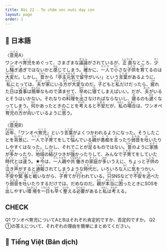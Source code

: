 ```yaml
---
title: Bài 22 - Tự chăm sóc nuôi dạy con
layout: page
order: 1
---
```


## 📖 日本語
〈<ruby>意見<rt>いけん</rt></ruby>A〉  
ワンオペ<ruby>育児<rt>いくじ</rt></ruby>をめぐって、さまざまな<ruby>議論<rt>ぎろん</rt></ruby>がされているが、<ruby>正直<rt>しょうじき</rt></ruby>なところ、<ruby>少<rt>すこ</rt></ruby>し<ruby>騒<rt>さわ</rt></ruby>ぎ<ruby>過<rt>す</rt></ruby>ぎではないかと<ruby>感<rt>かん</rt></ruby>じてしまう。<ruby>確<rt>たし</rt></ruby>かに、<ruby>一人<rt>ひとり</rt></ruby>で<ruby>小<rt>ちい</rt></ruby>さな<ruby>子供<rt>こども</rt></ruby>を<ruby>育<rt>そだ</rt></ruby>てるのは<ruby>大変<rt>たいへん</rt></ruby>だ。しかし、<ruby>昔<rt>むかし</rt></ruby>から「<ruby>亭主元気<rt>ていしゅげんき</rt></ruby>で<ruby>留守<rt>るす</rt></ruby>がいい」という<ruby>言葉<rt>ことば</rt></ruby>があるように、<ruby>私<rt>わたし</rt></ruby>にとっては、<ruby>夫<rt>おっと</rt></ruby>が<ruby>家<rt>いえ</rt></ruby>にいる<ruby>方<rt>ほう</rt></ruby>が<ruby>大変<rt>たいへん</rt></ruby>なのだ。<ruby>子<rt>こ</rt></ruby>どもと<ruby>私<rt>わたし</rt></ruby>だけだったら、<ruby>疲<rt>つか</rt></ruby>れた<ruby>日<rt>ひ</rt></ruby>は<ruby>食事<rt>しょくじ</rt></ruby>は<ruby>簡単<rt>かんたん</rt></ruby>なもので<ruby>済<rt>す</rt></ruby>ませて、<ruby>早<rt>はや</rt></ruby>めに<ruby>寝<rt>ね</rt></ruby>てしまえばいい。だが、<ruby>夫<rt>おっと</rt></ruby>がいるとそうはいかない。それなりの<ruby>料理<rt>りょうり</rt></ruby>を<ruby>出<rt>だ</rt></ruby>さなければならないし、<ruby>寝<rt>ね</rt></ruby>るのも<ruby>遅<rt>おそ</rt></ruby>くなってしまう。<ruby>何<rt>なに</rt></ruby>かあったときのことを<ruby>考<rt>かんが</rt></ruby>えると<ruby>不安<rt>ふあん</rt></ruby>だが、<ruby>私<rt>わたし</rt></ruby>の<ruby>場合<rt>ばあい</rt></ruby>は、ワンオペ<ruby>育児<rt>いくじ</rt></ruby>の<ruby>方<rt>ほう</rt></ruby>が<ruby>向<rt>む</rt></ruby>いているように<ruby>思<rt>おも</rt></ruby>う。

〈<ruby>意見<rt>いけん</rt></ruby>B〉  
<ruby>近年<rt>きんねん</rt></ruby>、「ワンオペ<ruby>育児<rt>いくじ</rt></ruby>」という<ruby>言葉<rt>ことば</rt></ruby>がよくつかわれるようになった。そうしたことを<ruby>背景<rt>はいけい</rt></ruby>に、<ruby>一人<rt>ひとり</rt></ruby>で<ruby>子育<rt>こそだ</rt></ruby>てをして<ruby>悩<rt>なや</rt></ruby>んでいる<ruby>親<rt>おや</rt></ruby>が<ruby>愚痴<rt>ぐち</rt></ruby>を<ruby>言<rt>い</rt></ruby>ったり<ruby>弱音<rt>よわね</rt></ruby>を<ruby>吐<rt>は</rt></ruby>いたりしやすくはなった。しかし、それでことが<ruby>足<rt>たり</rt></ruby>るものではない。<ruby>昔<rt>むかし</rt></ruby>のように<ruby>家族<rt>かぞく</rt></ruby>が<ruby>多<rt>おお</rt></ruby>かったり、<ruby>地域<rt>ちいき</rt></ruby>の<ruby>結<rt>むす</rt></ruby>びつきが<ruby>強<rt>つよ</rt></ruby>かったりして、みんなで<ruby>子育<rt>こそだ</rt></ruby>てをしていた<ruby>時代<rt>じだい</rt></ruby>とは<ruby>違<rt>ちが</rt></ruby>う。★<ruby>今<rt>いま</rt></ruby>は、<ruby>一人親<rt>ひとりおや</rt></ruby>や<ruby>共働<rt>ともばたら</rt></ruby>きの<ruby>家庭<rt>かてい</rt></ruby>が<ruby>多<rt>おお</rt></ruby>いうえに、ちょっと<ruby>子供<rt>こども</rt></ruby>の<ruby>泣<rt>な</rt></ruby>き<ruby>声<rt>ごえ</rt></ruby>がすると<ruby>通報<rt>つうほう</rt></ruby>されてしまうような<ruby>時代<rt>じだい</rt></ruby>だ。いろいろな<ruby>人<rt>ひと</rt></ruby>に<ruby>気<rt>き</rt></ruby>をつかい、<ruby>不安<rt>ふあん</rt></ruby>や<ruby>緊張<rt>きんちょう</rt></ruby>と<ruby>戦<rt>たたか</rt></ruby>いながら、<ruby>子育<rt>こそだ</rt></ruby>てが<ruby>行<rt>おこな</rt></ruby>われている。<ruby>只<rt>ただ</rt></ruby>SNSなどで<ruby>不安<rt>ふあん</rt></ruby>を<ruby>述<rt>の</rt></ruby>べたり<ruby>弱音<rt>よわね</rt></ruby>を<ruby>吐<rt>は</rt></ruby>いたりするだけでは、だめなのだ。<ruby>親<rt>おや</rt></ruby>が<ruby>本当<rt>ほんとう</rt></ruby>に<ruby>困<rt>こま</rt></ruby>ったときにSOSを<ruby>出<rt>だ</rt></ruby>しやすい<ruby>環境<rt>かんきょう</rt></ruby>を<ruby>一日<rt>いちにち</rt></ruby>も<ruby>早<rt>はや</rt></ruby>く<ruby>整<rt>ととの</rt></ruby>える<ruby>必要<rt>ひつよう</rt></ruby>があると<ruby>私<rt>わたし</rt></ruby>は<ruby>考<rt>かんが</rt></ruby>える。

## CHECK
Q1 ワンオペ育児についてAとBはそれぞれ肯定的ですか、否定的ですか。
Q2 ①の答えについて、それぞれの理由を簡単にまとめてください。

## 📘 Tiếng Việt (Bản dịch)
